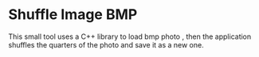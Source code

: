 # Shuffle Image BMP
 This small tool uses a C++ library to load bmp photo , then the application shuffles the quarters of the photo and save it as a new one.
